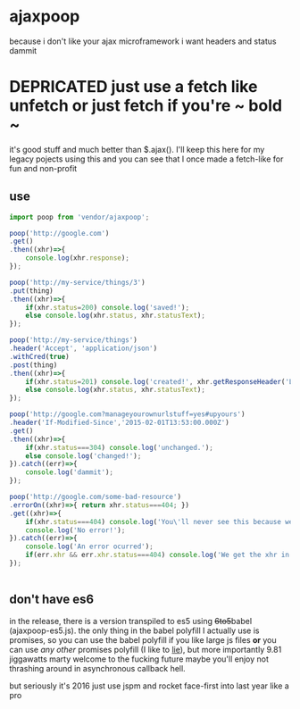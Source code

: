 # ajaxpoop
because i don't like your ajax microframework i want headers and status dammit

# DEPRICATED just use a fetch like unfetch or just fetch if you're ~ bold ~
it's good stuff and much better than $.ajax(). I'll keep this here for my legacy pojects using this and you can see that I once made a fetch-like for fun and non-profit

## use
```js
import poop from 'vendor/ajaxpoop';
```
```js
poop('http://google.com')
.get()
.then((xhr)=>{
    console.log(xhr.response);
});
```
```js
poop('http://my-service/things/3')
.put(thing)
.then((xhr)=>{
    if(xhr.status=200) console.log('saved!');
    else console.log(xhr.status, xhr.statusText);
});
```
```js
poop('http://my-service/things')
.header('Accept', 'application/json')
.withCred(true)
.post(thing)
.then((xhr)=>{
    if(xhr.status=201) console.log('created!', xhr.getResponseHeader('Location'));
    else console.log(xhr.status, xhr.statusText);
});
```
```js
poop('http://google.com?manageyourownurlstuff=yes#upyours')
.header('If-Modified-Since','2015-02-01T13:53:00.000Z')
.get()
.then((xhr)=>{
    if(xhr.status===304) console.log('unchanged.');
    else console.log('changed!');
}).catch((err)=>{
    console.log('dammit');
});
```
```js
poop('http://google.com/some-bad-resource')
.errorOn((xhr)=>{ return xhr.status===404; })
.get((xhr)=>{
    if(xhr.status===404) console.log('You\'ll never see this because we error on 404s.');
    console.log('No error!');
}).catch((err)=>{
    console.log('An error ocurred');
    if(err.xhr && err.xhr.status===404) console.log('We get the xhr in the error so we can see if it\'s something we expect or not');
});
        
```
## don't have es6
in the release, there is a version transpiled to es5 using <s>6to5</s>babel (ajaxpoop-es5.js). the only thing in the babel polyfill I actually use is promises, so you can use the babel polyfill if you like large js files **or** you can use *any other* promises polyfill (I like to [lie](https://github.com/calvinmetcalf/lie)), but more importantly 9.81 jiggawatts marty welcome to the fucking future maybe you'll enjoy not thrashing around in asynchronous callback hell.

but seriously it's 2016 just use jspm and rocket face-first into last year like a pro
